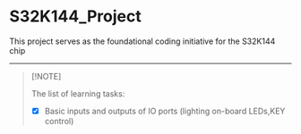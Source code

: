 # S32K144_Project
This project serves as the foundational coding initiative for the S32K144 chip

------

>   [!NOTE]
>
>   The list of learning tasks:
>
>   - [x] Basic inputs and outputs of IO ports (lighting on-board LEDs,KEY control)

